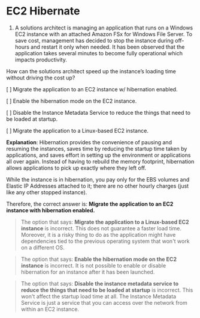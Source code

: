 # EC2 Hibernate

1. A solutions architect is managing an application that runs on a Windows EC2 instance with an attached Amazon FSx for Windows File Server. To save cost, management has decided to stop the instance during off-hours and restart it only when needed. It has been observed that the application takes several minutes to become fully operational which impacts productivity.

How can the solutions architect speed up the instance’s loading time without driving the cost up?

[ ] Migrate the application to an EC2 instance w/ hibernation enabled.

[ ] Enable the hibernation mode on the EC2 instance.

[ ] Disable the Instance Metadata Service to reduce the things that need to be loaded at startup.

[ ] Migrate the application to a Linux-based EC2 instance.

**Explanation**: Hibernation provides the convenience of pausing and resuming the instances, saves time by reducing the startup time taken by applications, and saves effort in setting up the environment or applications all over again. Instead of having to rebuild the memory footprint, hibernation allows applications to pick up exactly where they left off.

While the instance is in hibernation, you pay only for the EBS volumes and Elastic IP Addresses attached to it; there are no other hourly charges (just like any other stopped instance).

Therefore, the correct answer is: **Migrate the application to an EC2 instance with hibernation enabled.**

> The option that says: **Migrate the application to a Linux-based EC2 instance** is incorrect. This does not guarantee a faster load time. Moreover, it is a risky thing to do as the application might have dependencies tied to the previous operating system that won't work on a different OS.

> The option that says: **Enable the hibernation mode on the EC2 instance** is incorrect. It is not possible to enable or disable hibernation for an instance after it has been launched.

> The option that says: **Disable the instance metadata service to reduce the things that need to be loaded at startup** is incorrect. This won't affect the startup load time at all. The Instance Metadata Service is just a service that you can access over the network from within an EC2 instance.

<br />
